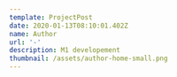 ```yaml
---
template: ProjectPost
date: 2020-01-13T08:10:01.402Z
name: Author
url: '-'
description: M1 developement
thumbnail: /assets/author-home-small.png
---
```


